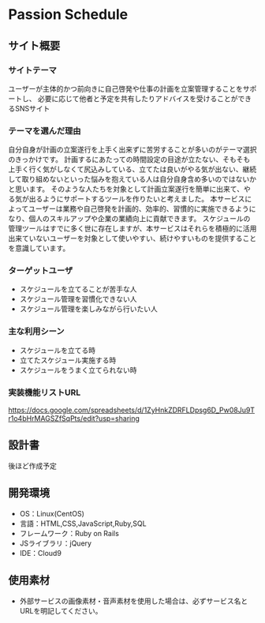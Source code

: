 # Passion Schedule​

## サイト概要
### サイトテーマ
ユーザーが主体的かつ前向きに自己啓発や仕事の計画を立案管理することをサポートし、
必要に応じて他者と予定を共有したりアドバイスを受けることができるSNSサイト
​
### テーマを選んだ理由
自分自身が計画の立案遂行を上手く出来ずに苦労することが多いのがテーマ選択のきっかけです。
計画するにあたっての時間設定の目途が立たない、そもそも上手く行く気がしなくて尻込みしている、立てたは良いがやる気が出ない、継続して取り組めないといった悩みを抱えている人は自分自身含め多いのではないかと思います。
そのような人たちを対象として計画立案遂行を簡単に出来て、やる気が出るようにサポートするツールを作りたいと考えました。
本サービスによってユーザーは業務や自己啓発を計画的、効率的、習慣的に実施できるようになり、個人のスキルアップや企業の業績向上に貢献できます。
スケジュールの管理ツールはすでに多く世に存在しますが、本サービスはそれらを積極的に活用出来ていないユーザーを対象として使いやすい、続けやすいものを提供することを意識しています。
​
### ターゲットユーザ
- スケジュールを立てることが苦手な人
- スケジュール管理を習慣化できない人
- スケジュール管理を楽しみながら行いたい人

### 主な利用シーン
- スケジュールを立てる時
- 立てたスケジュール実施する時
- スケジュールをうまく立てられない時

### 実装機能リストURL
https://docs.google.com/spreadsheets/d/1ZyHnkZDRFLDpsg6D_Pw08Ju9Tr1o4bHrMAGSZfSqPts/edit?usp=sharing
## 設計書
後ほど作成予定
​
## 開発環境
- OS：Linux(CentOS)
- 言語：HTML,CSS,JavaScript,Ruby,SQL
- フレームワーク：Ruby on Rails
- JSライブラリ：jQuery
- IDE：Cloud9

## 使用素材
- 外部サービスの画像素材・音声素材を使用した場合は、必ずサービス名とURLを明記してください。